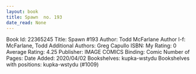 ```yaml
---
layout: book
title: Spawn  no. 193
date_read: None
---
```


Book Id: 22365245
Title: Spawn #193
Author: Todd McFarlane
Author l-f: McFarlane, Todd
Additional Authors: Greg Capullo
ISBN: 
My Rating: 0
Average Rating: 4.25
Publisher: IMAGE COMICS
Binding: Comic
Number of Pages: 
Date Added: 2020/04/02
Bookshelves: kupka-wstydu
Bookshelves with positions: kupka-wstydu (#1009)

